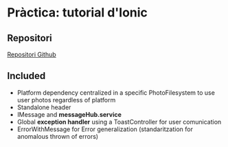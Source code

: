 # Pràctica: tutorial d'Ionic
## Repositori
[Repositori Github](https://github.com/S-Cesc/photo-gallery)

## Included

- Platform dependency centralized in a specific PhotoFilesystem to use user photos regardless of platform 
- Standalone header
- IMessage and **messageHub.service**
- Global **exception handler** using a ToastController for user comunication
- ErrorWithMessage for Error generalization (standaritzation for anomalous thrown of errors)

